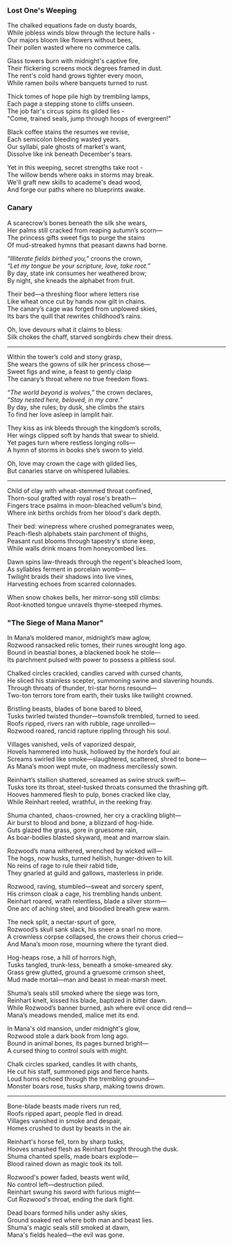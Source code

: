 ### Lost One's Weeping

The chalked equations fade on dusty boards,  
While jobless winds blow through the lecture halls -  
Our majors bloom like flowers without bees,  
Their pollen wasted where no commerce calls.

Glass towers burn with midnight's captive fire,  
Their flickering screens mock degrees framed in dust.  
The rent's cold hand grows tighter every moon,  
While ramen boils where banquets turned to rust.

Thick tomes of hope pile high by trembling lamps,  
Each page a stepping stone to cliffs unseen.  
The job fair's circus spins its gilded lies -  
"Come, trained seals, jump through hoops of evergreen!"

Black coffee stains the resumes we revise,  
Each semicolon bleeding wasted years.  
Our syllabi, pale ghosts of market's want,  
Dissolve like ink beneath December's tears.

Yet in this weeping, secret strengths take root -  
The willow bends where oaks in storms may break.  
We'll graft new skills to academe's dead wood,  
And forge our paths where no blueprints awake.

### Canary
A scarecrow’s bones beneath the silk she wears,  
Her palms still cracked from reaping autumn’s scorn—  
The princess gifts sweet figs to purge the stains  
Of mud-streaked hymns that peasant dawns had borne.

_“Illiterate fields birthed you,”_ croons the crown,  
_“Let my tongue be your scripture, love, take root.”_  
By day, state ink consumes her weathered brow;  
By night, she kneads the alphabet from fruit.

Their bed—a threshing floor where letters rise  
Like wheat once cut by hands now gilt in chains.  
The canary’s cage was forged from unplowed skies,  
Its bars the quill that rewrites childhood’s rains.

Oh, love devours what it claims to bless:  
Silk chokes the chaff, starved songbirds chew their dress.

---

Within the tower’s cold and stony grasp,  
She wears the gowns of silk her princess chose—  
Sweet figs and wine, a feast to gently clasp  
The canary’s throat where no true freedom flows.

_“The world beyond is wolves,”_ the crown declares,  
_“Stay nested here, beloved, in my care.”_  
By day, she rules; by dusk, she climbs the stairs  
To find her love asleep in lamplit hair.

They kiss as ink bleeds through the kingdom’s scrolls,  
Her wings clipped soft by hands that swear to shield.  
Yet pages turn where restless longing rolls—  
A hymn of storms in books she’s sworn to yield.

Oh, love may crown the cage with gilded lies,  
But canaries starve on whispered lullabies.

---
Child of clay with wheat-stemmed throat confined,  
Thorn-soul grafted with royal rose's breath—  
Fingers trace psalms in moon-bleached vellum's bind,  
Where ink births orchids from her blood's dark depth.

Their bed: winepress where crushed pomegranates weep,  
Peach-flesh alphabets stain parchment of thighs,  
Peasant rust blooms through tapestry's stone keep,  
While walls drink moans from honeycombed lies.

Dawn spins law-threads through the regent's bleached loom,  
As syllables ferment in porcelain womb—  
Twilight braids their shadows into live vines,  
Harvesting echoes from scarred colonnades.

When snow chokes bells, her mirror-song still climbs:  
Root-knotted tongue unravels thyme-steeped rhymes.

### "The Siege of Mana Manor"

In Mana’s moldered manor, midnight’s maw aglow,  
Rozwood ransacked relic tomes, their runes wrought long ago.  
Bound in beastial bones, a blackened book he stole—  
Its parchment pulsed with power to possess a pitiless soul.

Chalked circles crackled, candles carved with cursed chants,  
He sliced his stainless scepter, summoning swine and slavering hounds.  
Through throats of thunder, tri-star horns resound—  
Two-ton terrors tore from earth, their tusks like twilight crowned.

Bristling beasts, blades of bone bared to bleed,  
Tusks twirled twisted thunder—townsfolk trembled, turned to seed.  
Roofs ripped, rivers ran with rubble, rage unrolled—  
Rozwood roared, rancid rapture rippling through his soul.

Villages vanished, veils of vaporized despair,  
Hovels hammered into husk, hollowed by the horde’s foul air.  
Screams swirled like smoke—slaughtered, scattered, shred to bone—  
As Mana’s moon wept mute, on madness mercilessly sown.

Reinhart’s stallion shattered, screamed as swine struck swift—  
Tusks tore its throat, steel-tusked throats consumed the thrashing gift.  
Hooves hammered flesh to pulp, bones cracked like clay,  
While Reinhart reeled, wrathful, in the reeking fray.

Shuma chanted, chaos-crowned, her cry a crackling blight—  
Air burst to blood and bone, a blizzard of hog-hide.  
Guts glazed the grass, gore in gruesome rain,  
As boar-bodies blasted skyward, meat and marrow slain.

Rozwood’s mana withered, wrenched by wicked will—  
The hogs, now husks, turned hellish, hunger-driven to kill.  
No reins of rage to rule their rabid tide,  
They gnarled at guild and gallows, masterless in pride.

Rozwood, raving, stumbled—sweat and sorcery spent,  
His crimson cloak a cage, his trembling hands unbent.  
Reinhart roared, wrath relentless, blade a silver storm—  
One arc of aching steel, and bloodied breath grew warm.

The neck split, a nectar-spurt of gore,  
Rozwood’s skull sank slack, his sneer a snarl no more.  
A crownless corpse collapsed, the crows their chorus cried—  
And Mana’s moon rose, mourning where the tyrant died.

Hog-heaps rose, a hill of horrors high,  
Tusks tangled, trunk-less, beneath a smoke-smeared sky.  
Grass grew glutted, ground a gruesome crimson sheet,  
Mud made mortal—man and beast in meat-marsh meet.

Shuma’s seals still smoked where the siege was torn,  
Reinhart knelt, kissed his blade, baptized in bitter dawn.  
While Rozwood’s banner burned, ash where evil once did rend—  
Mana’s meadows mended, malice met its end.

In Mana's old mansion, under midnight's glow,  
Rozwood stole a dark book from long ago.  
Bound in animal bones, its pages burned bright—  
A cursed thing to control souls with might.

Chalk circles sparked, candles lit with chants,  
He cut his staff, summoned pigs and fierce hants.  
Loud horns echoed through the trembling ground—  
Monster boars rose, tusks sharp, making towns drown.

---

Bone-blade beasts made rivers run red,  
Roofs ripped apart, people fled in dread.  
Villages vanished in smoke and despair,  
Homes crushed to dust by beasts in the air.

Reinhart's horse fell, torn by sharp tusks,  
Hooves smashed flesh as Reinhart fought through the dusk.  
Shuma chanted spells, made boars explode—  
Blood rained down as magic took its toll.

Rozwood's power faded, beasts went wild,  
No control left—destruction piled.  
Reinhart swung his sword with furious might—  
Cut Rozwood's throat, ending the dark fight.

Dead boars formed hills under ashy skies,  
Ground soaked red where both man and beast lies.  
Shuma's magic seals still smoked at dawn,  
Mana's fields healed—the evil was gone.
